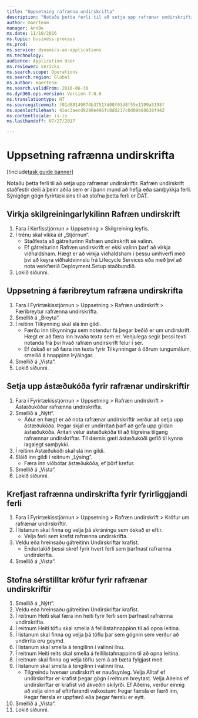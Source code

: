 ```yaml
--- 
title: "Uppsetning rafrænna undirskrifta"
description: "Notaðu þetta ferli til að setja upp rafrænar undirskriftir."
author: maertenm
manager: AnnBe
ms.date: 11/10/2016
ms.topic: business-process
ms.prod: 
ms.service: dynamics-ax-applications
ms.technology: 
audience: Application User
ms.reviewer: sericks
ms.search.scope: Operations
ms.search.region: Global
ms.author: maertenm
ms.search.validFrom: 2016-06-30
ms.dyn365.ops.version: Version 7.0.0
ms.translationtype: HT
ms.sourcegitcommit: f01d88149074b37517d00f03d8f55e1199a5198f
ms.openlocfilehash: 43ac3aecd9290e496fc8dd237c0d09b60638f442
ms.contentlocale: is-is
ms.lasthandoff: 07/27/2017

---
```

# <a name="set-up-electronic-signatures"></a>Uppsetning rafrænna undirskrifta

[!include[task guide banner](../../includes/task-guide-banner.md)]

Notaðu þetta ferli til að setja upp rafrænar undirskriftir. Rafræn undirskrift staðfestir deili á þeim aðila sem er í þann mund að hefja eða samþykkja ferli. Sýnigögn gögn fyrirtækisins til að stofna þetta ferli er DAT.


## <a name="enable-the-electronic-signature-configuration-key"></a>Virkja skilgreiningarlykilinn Rafræn undirskrift
1. Fara í Kerfisstjórnun > Uppsetning > Skilgreining leyfis.
2. Í trénu skal víkka út „Stjórnun“.
    * Staðfesta að gátreiturinn Rafræn undirskrift sé valinn.  
    * Ef gátreiturinn Rafræn undirskrift er ekki valinn þarf að virkja viðhaldsham. Hægt er að virkja viðhaldsham í þessu umhverfi með því að keyra viðhaldvinnslu frá Lifecycle Services eða með því að nota verkfærið Deployment.Setup staðbundið.  
3. Lokið síðunni.

## <a name="set-up-electronic-signature-parameters"></a>Uppsetning á færibreytum rafræna undirskrifta
1. Fara í Fyrirtækisstjórnun > Uppsetning > Rafræn undirskrift > Færibreytur rafrænna undirskrifta.
2. Smellið á „Breyta“.
3. Í reitinn Tilkynning skal slá inn gildi.
    * Færðu inn tilkynningu sem notendur fá þegar beðið er um undirskrift. Hægt er að færa inn hvaða texta sem er. Venjulega segir þessi texti notanda frá því hvað rafræn undirskrift felur í sér.  
    * Ef óskað er að færa inn texta fyrir Tilkynningar á öðrum tungumálum, smellið á hnappinn Þýðingar.  
4. Smellið á „Vista“.
5. Lokið síðunni.

## <a name="set-up-reason-codes-for-electronic-signatures"></a>Setja upp ástæðukóða fyrir rafrænar undirskriftir
1. Fara í Fyrirtækisstjórnun > Uppsetning > Rafræn undirskrift > Ástæðukóðar rafrænna undirskrifta.
2. Smellið á „Nýtt“.
    * Áður en hægt er að nota rafrænar undirskriftir verður að setja upp ástæðukóða. Þegar skjal er undirritað þarf að gefa upp gildan ástæðukóða.     Áritari velur ástæðukóða til að tilgreina tilgang rafrænnar undirskriftar. Til dæmis gæti ástæðukóði gefið til kynna lagalegt samþykki.  
3. Í reitinn Ástæðukóði skal slá inn gildi.
4. Sláið inn gildi í reitnum „Lýsing“.
    * Færa inn viðbótar ástæðukóða, ef þörf krefur.  
5. Smellið á „Vista“.
6. Lokið síðunni.

## <a name="require-electronic-signatures-for-existing-processes"></a>Krefjast rafrænna undirskrifta fyrir fyrirliggjandi ferli
1. Fara í Fyrirtækisstjórnun > Uppsetning > Rafræn undirskrift > Kröfur um rafrænar undirskriftir.
2. Í listanum skal finna og velja þá skráningu sem óskað er eftir.
    * Velja ferli sem krefst rafrænna undirskrifta.  
3. Veldu eða hreinsaðu gátreitinn Undirskriftar krafist.
    * Endurtakið þessi skref fyrir hvert ferli sem þarfnast rafrænna undirskrifta.  
4. Smellið á „Vista“.

## <a name="create-a-custom-requirement-for-electronic-signatures"></a>Stofna sérstilltar kröfur fyrir rafrænar undirskriftir
1. Smellið á „Nýtt“.
2. Veldu eða hreinsaðu gátreitinn Undirskriftar krafist.
3. Í reitnum Heiti skal færa inn heiti fyrir ferli sem þarfnast rafrænna undirskrifta.
4. Í reitnum Heiti töflu skal smella á fellilistahnappinn til að opna leitina.
5. Í listanum skal finna og velja þá töflu þar sem gögnin sem verður að undirrita eru geymd.
6. Í listanum skal smella á tengilinn í valinni línu.
7. Í reitnum Heiti reits skal smella á fellilistahnappinn til að opna leitina.
8. Í reitnum skal finna og velja töflu sem á að bæta fylgjast með.
9. Í listanum skal smella á tengilinn í valinni línu.
    * Tilgreindu hvenær undirskrift er nauðsynleg.     Velja Alltaf ef undirskriftar er krafist þegar gögn í reitnum breytast.     Velja Aðeins ef undirskriftar er krafist við ákveðin skilyrði. Ef Aðeins, verður einnig að velja einn af eftirfarandi valkostum: Þegar færsla er færð inn, Þegar færsla er uppfærð eða þegar færslu er eytt.  
10. Smellið á „Vista“.
11. Lokið síðunni.


